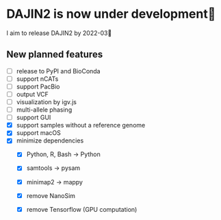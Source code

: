 # DAJIN2 is now under development👷

I aim to release DAJIN2 by 2022-03:crossed_fingers:
## New planned features

- [ ] release to PyPI and BioConda
- [ ] support nCATs
- [ ] support PacBio
- [ ] output VCF
- [ ] visualization by igv.js
- [ ] multi-allele phasing
- [ ] support GUI
- [x] support samples without a reference genome
- [x] support macOS
- [x] minimize dependencies
  - [x] Python, R, Bash -> Python
  - [x] samtools -> pysam
  - [x] minimap2 -> mappy
  - [x] remove NanoSim
  - [x] remove Tensorflow (GPU computation)

